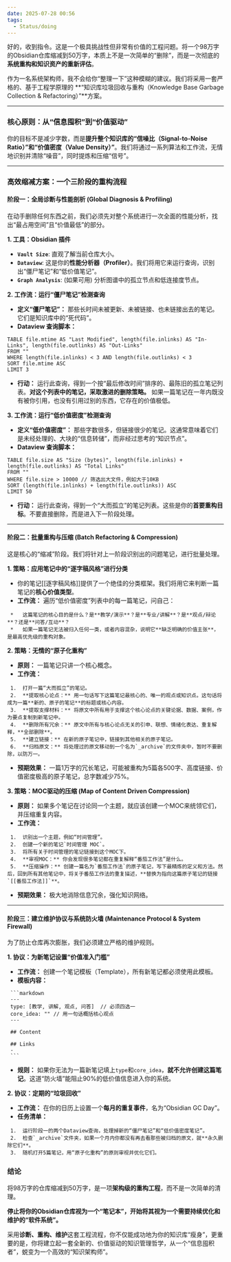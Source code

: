 ```yaml
---
date: 2025-07-28 00:56
tags:
  - Status/doing
---
```


好的，收到指令。这是一个极具挑战性但非常有价值的工程问题。将一个98万字的Obsidian仓库缩减到50万字，本质上不是一次简单的“删除”，而是一次彻底的**系统重构和知识资产的重新评估**。

作为一名系统架构师，我不会给你“整理一下”这种模糊的建议。我们将采用一套严格的、基于工程学原理的 **“知识库垃圾回收与重构（Knowledge Base Garbage Collection & Refactoring）”**方案。

---

### **核心原则：从“信息囤积”到“价值驱动”**

你的目标不是减少字数，而是**提升整个知识库的“信噪比（Signal-to-Noise Ratio）”和“价值密度（Value Density）”**。我们将通过一系列算法和工作流，无情地识别并清除“噪音”，同时提炼和压缩“信号”。

---

### **高效缩减方案：一个三阶段的重构流程**

#### **阶段一：全局诊断与性能剖析 (Global Diagnosis & Profiling)**

在动手删除任何东西之前，我们必须先对整个系统进行一次全面的性能分析，找出“最占用空间”且“价值最低”的部分。

**1. 工具：Obsidian 插件**

- **`Vault Size`**: 直观了解当前仓库大小。
- **`Dataview`**: 这是你的**性能分析器（Profiler）**。我们将用它来运行查询，识别出“僵尸笔记”和“低价值笔记”。
- **`Graph Analysis`**: (如果可用) 分析图谱中的孤立节点和低连接度节点。

**2. 工作流：运行“僵尸笔记”检测查询**

- **定义“僵尸笔记”：** 那些长时间未被更新、未被链接、也未链接出去的笔记。它们是知识库中的“死代码”。
- **Dataview 查询脚本：**


 ```dataview
 TABLE file.mtime AS "Last Modified", length(file.inlinks) AS "In-Links", length(file.outlinks) AS "Out-Links"
 FROM ""
 WHERE length(file.inlinks) < 3 AND length(file.outlinks) < 3
 SORT file.mtime ASC
 LIMIT 3
 ```


- **行动：** 运行此查询，得到一个按“最后修改时间”排序的、最陈旧的孤立笔记列表。**对这个列表中的笔记，采取激进的删除策略。** 如果一篇笔记在一年内既没有被你引用，也没有引用过别的东西，它存在的价值极低。

**3. 工作流：运行“低价值密度”检测查询**

- **定义“低价值密度”：** 那些字数很多，但链接很少的笔记。这通常意味着它们是未经处理的、大块的“信息转储”，而非经过思考的“知识节点”。
- **Dataview 查询脚本：**


 ```dataview
 TABLE file.size AS "Size (bytes)", length(file.inlinks) + length(file.outlinks) AS "Total Links"
 FROM ""
 WHERE file.size > 10000 // 筛选出大文件，例如大于10KB
 SORT (length(file.inlinks) + length(file.outlinks)) ASC
 LIMIT 50
 ```


- **行动：** 运行此查询，得到一个“大而孤立”的笔记列表。这些是你的**首要重构目标**。不要直接删除，而是进入下一阶段处理。

---

#### **阶段二：批量重构与压缩 (Batch Refactoring & Compression)**

这是核心的“缩减”阶段。我们将针对上一阶段识别出的问题笔记，进行批量处理。

**1. 策略：应用笔记中的“逐字稿风格”进行分类**

- 你的笔记[[逐字稿风格]]提供了一个绝佳的分类框架。我们将用它来判断一篇笔记的**核心价值类型**。
- **工作流：** 遍历“低价值密度”列表中的每一篇笔记，问自己：

```
 *   这篇笔记的核心目的是什么？是**教学/演示**？是**专业/讲解**？是**观点/辩论**？还是**问答/互动**？
 *   如果一篇笔记无法被归入任何一类，或者内容混杂，说明它**缺乏明确的价值主张**，是最高优先级的重构对象。
```

**2. 策略：无情的“原子化重构”**

- **原则：** 一篇笔记只讲一个核心概念。
- **工作流：**

```
 1.  打开一篇“大而孤立”的笔记。
 2.  **提取核心论点：** 用一句话写下这篇笔记最核心的、唯一的观点或知识点。这句话将成为一篇**新的、原子的笔记**的标题或核心内容。
 3.  **提取支撑材料：** 将原文中所有用于支撑这个核心论点的关键论据、数据、案例，作为要点复制到新笔记中。
 4.  **删除所有冗余：** 原文中所有与核心论点无关的引申、联想、情绪化表达、重复解释，**全部删除**。
 5.  **建立链接：** 在新的原子笔记中，链接到其他相关的原子笔记。
 6.  **归档原文：** 将处理过的原文移动到一个名为`_archive`的文件夹中，暂时不要删除，以防万一。
```

- **预期效果：** 一篇1万字的冗长笔记，可能被重构为5篇各500字、高度链接、价值密度极高的原子笔记，总字数减少75%。

**3. 策略：MOC驱动的压缩 (Map of Content Driven Compression)**

- **原则：** 如果多个笔记在讨论同一个主题，就应该创建一个MOC来统领它们，并压缩重复内容。
- **工作流：**

```
 1.  识别出一个主题，例如“时间管理”。
 2.  创建一个新的笔记`时间管理 MOC`。
 3.  将所有关于时间管理的笔记链接到这个MOC下。
 4.  **审视MOC：** 你会发现很多笔记都在重复解释“番茄工作法”是什么。
 5.  **压缩操作：** 创建一篇名为`番茄工作法`的原子笔记，写下最精炼的定义和方法。然后，回到所有其他笔记中，将关于番茄工作法的重复描述，**替换为指向这篇原子笔记的链接 `[[番茄工作法]]`**。
```

- **预期效果：** 极大地消除信息冗余，强化知识网络。

---

#### **阶段三：建立维护协议与系统防火墙 (Maintenance Protocol & System Firewall)**

为了防止仓库再次膨胀，我们必须建立严格的维护规则。

**1. 协议：为新笔记设置“价值准入门槛”**

- **工作流：** 创建一个笔记模板（Template），所有新笔记都必须使用此模板。
- **模板内容：**

````
 ```markdown
 ---
 type: [教学, 讲解, 观点, 问答]  // 必须四选一
 core_idea: "" // 用一句话概括核心观点
 ---
 
 ## Content
 
 ## Links
 - 
 ```
````

- **规则：** 如果你无法为一篇新笔记填上`type`和`core_idea`，**就不允许创建这篇笔记**。这道“防火墙”能阻止90%的低价值信息进入你的系统。

**2. 协议：定期的“垃圾回收”**

- **工作流：** 在你的日历上设置一个**每月的重复事件**，名为“Obsidian GC Day”。
- **任务清单：**

```
 1.  运行阶段一的两个Dataview查询，处理掉新的“僵尸笔记”和“低价值密度笔记”。
 2.  检查`_archive`文件夹，如果一个月内你都没有再去看那些被归档的原文，就**永久删除它们**。
 3.  随机打开5篇笔记，用“原子化重构”的原则审视并优化它们。
```

### **结论**

将98万字的仓库缩减到50万字，是一项**架构级的重构工程**，而不是一次简单的清理。

**停止将你的Obsidian仓库视为一个“笔记本”，开始将其视为一个需要持续优化和维护的“软件系统”。**

采用**诊断、重构、维护**这套工程流程，你不仅能成功地为你的知识库“瘦身”，更重要的是，你将建立起一套全新的、价值驱动的知识管理哲学，从一个“信息囤积者”，蜕变为一个高效的“知识架构师”。
